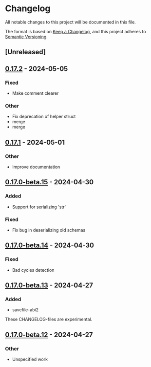 # Changelog
All notable changes to this project will be documented in this file.

The format is based on [Keep a Changelog](https://keepachangelog.com/en/1.0.0/),
and this project adheres to [Semantic Versioning](https://semver.org/spec/v2.0.0.html).

## [Unreleased]

## [0.17.2](https://github.com/avl/savefile/compare/savefile-v0.17.1...savefile-v0.17.2) - 2024-05-05

### Fixed
- Make comment clearer

### Other
- Fix deprecation of helper struct
- merge
- merge

## [0.17.1](https://github.com/avl/savefile/compare/savefile-v0.17.0...savefile-v0.17.1) - 2024-05-01

### Other
- Improve documentation

## [0.17.0-beta.15](https://github.com/avl/savefile/compare/savefile-v0.17.0-beta.14...savefile-v0.17.0-beta.15) - 2024-04-30

### Added
- Support for serializing 'str'

### Fixed
- Fix bug in deserializing old schemas

## [0.17.0-beta.14](https://github.com/avl/savefile/compare/savefile-v0.17.0-beta.13...savefile-v0.17.0-beta.14) - 2024-04-30

### Fixed
- Bad cycles detection

## [0.17.0-beta.13](https://github.com/avl/savefile/compare/savefile-v0.17.0-beta.12...savefile-v0.17.0-beta.13) - 2024-04-27

### Added
- savefile-abi2

These CHANGELOG-files are experimental.

## [0.17.0-beta.12](https://github.com/avl/savefile/compare/savefile-v0.17.0-beta.11...savefile-v0.17.0-beta.12) - 2024-04-27

### Other
- Unspecified work